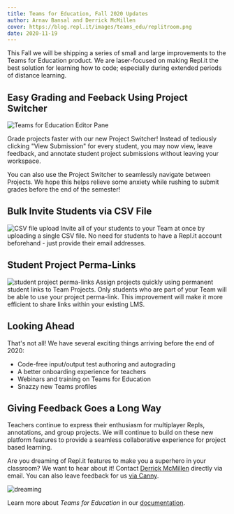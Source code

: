 ```yaml
---
title: Teams for Education, Fall 2020 Updates
author: Arnav Bansal and Derrick McMillen
cover: https://blog.repl.it/images/teams_edu/replitroom.png
date: 2020-11-19
---
```


This Fall we will be shipping a series of small and large improvements to the Teams for Education product. We are laser-focused on making Repl.it the best solution for learning how to code; especially during extended periods of distance learning.

## Easy Grading and Feeback Using Project Switcher
![Teams for Education Editor Pane](https://blog.repl.it/images/teams_edu/edu_pane.gif)

Grade projects faster with our new Project Switcher! Instead of tediously clicking "View Submission" for every student, you may now view, leave feedback, and annotate student project submissions without leaving your workspace. 

You can also use the Project Switcher to seamlessly navigate between Projects. We hope this helps relieve some anxiety while rushing to submit grades before the end of the semester!


## Bulk Invite Students via CSV File

![CSV file upload](https://blog.repl.it/images/teams_edu/csv_invites.gif)
Invite all of your students to your Team at once by uploading a single CSV file. No need for students to have a Repl.it account beforehand - just provide their email addresses.



## Student Project Perma-Links
![student project perma-links](https://blog.repl.it/images/teams_edu/stu_perma_links.gif)
Assign projects quickly using permanent student links to Team Projects. Only students who are part of your Team will be able to use your project perma-link. This improvement will make it more efficient to share links within your existing LMS.



## Looking Ahead

That's not all! We have several exciting things arriving before the end of 2020:

- Code-free input/output test authoring and autograding
- A better onboarding experience for teachers 
- Webinars and training on Teams for Education
- Snazzy new Teams profiles


## Giving Feedback Goes a Long Way

Teachers continue to express their enthusiasm for multiplayer Repls, annotations, and group projects. We will continue to build on these new platform features to provide a seamless collaborative experience for project based learning. 

Are you dreaming of Repl.it features to make you a superhero in your classroom? We want to hear about it! Contact [Derrick McMillen](mailto:derrick@repl.it) directly via email. You can also leave feedback for us [via Canny](https://replit.canny.io/feedback/p/teams-beta-feedback).

![dreaming](https://media.giphy.com/media/fgopKB1UvEA/giphy.gif)

Learn more about *Teams for Education* in our [documentation](https://docs.repl.it/Teams/Projects).